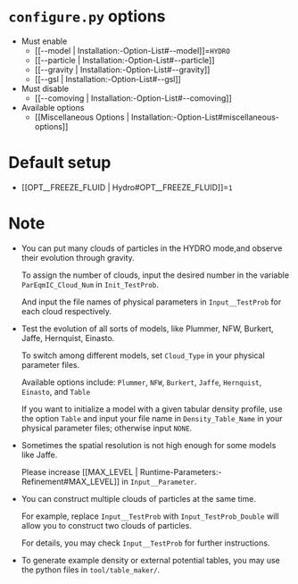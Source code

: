 # `configure.py` options
- Must enable
  - [[--model | Installation:-Option-List#--model]]=`HYDRO`
  - [[--particle | Installation:-Option-List#--particle]]
  - [[--gravity | Installation:-Option-List#--gravity]]
  - [[--gsl | Installation:-Option-List#--gsl]]
- Must disable
  - [[--comoving | Installation:-Option-List#--comoving]]
- Available options
  - [[Miscellaneous Options | Installation:-Option-List#miscellaneous-options]]


# Default setup
- [[OPT__FREEZE_FLUID | Hydro#OPT__FREEZE_FLUID]]=`1`


# Note
- You can put many clouds of particles in the HYDRO mode,and observe their evolution through gravity.

  To assign the number of clouds, input the desired number in the variable `ParEqmIC_Cloud_Num` in `Init_TestProb`.

  And input the file names of physical parameters in `Input__TestProb` for each cloud respectively.

- Test the evolution of all sorts of models, like Plummer, NFW, Burkert, Jaffe, Hernquist, Einasto.

  To switch among different models, set `Cloud_Type` in your physical parameter files.

  Available options include:
  `Plummer`, `NFW`, `Burkert`, `Jaffe`, `Hernquist`, `Einasto`, and `Table`

  If you want to initialize a model with a given tabular density profile, use the option `Table` and input
  your file name in `Density_Table_Name` in your physical parameter files; otherwise input `NONE`.

- Sometimes the spatial resolution is not high enough for some models like Jaffe.

  Please increase [[MAX_LEVEL | Runtime-Parameters:-Refinement#MAX_LEVEL]] in `Input__Parameter`.

- You can construct multiple clouds of particles at the same time.

  For example, replace `Input__TestProb` with `Input_TestProb_Double` will allow you to construct two clouds of particles.

  For details, you may check `Input__TestProb` for further instructions.

- To generate example density or external potential tables, you may use the python files in `tool/table_maker/`.
